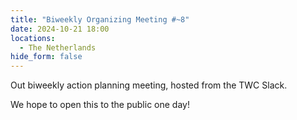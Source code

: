 ```yaml
---
title: "Biweekly Organizing Meeting #~8"
date: 2024-10-21 18:00
locations:
  - The Netherlands
hide_form: false
---
```

Out biweekly action planning meeting, hosted from the TWC Slack.

We hope to open this to the public one day!

